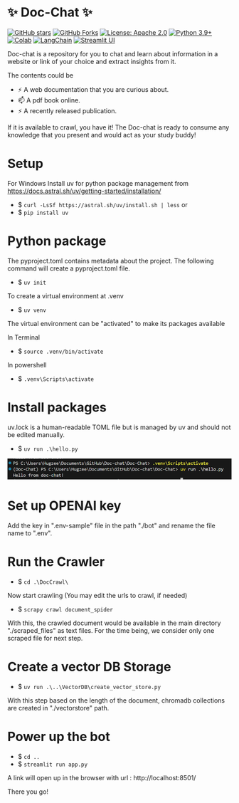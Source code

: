 #                                    ✨  Doc-Chat ✨

[![GitHub stars](https://img.shields.io/github/stars/thatgirlfrommoon/Doc-Chat?style=social)](https://github.com/thatgirlfrommoon/Doc-Chat/stargazers)
[![GitHub Forks](https://img.shields.io/github/forks/thatgirlfrommoon/Doc-Chat?style=social)](https://github.com/thatgirlfrommoon/Doc-Chat/forks)
[![License: Apache 2.0](https://img.shields.io/badge/License-Apache%202.0-yellow.svg)](https://opensource.org/license/apache-2-0)
[![Python 3.9+](https://img.shields.io/badge/python-3.9+-blue.svg)](https://www.python.org/downloads/)
[![Colab](https://colab.research.google.com/assets/colab-badge.svg)](https://colab.research.google.com/drive/1yrS2Kp-kprYWot_sEu7JeWMIRAei_vov?usp=sharing)
[![LangChain](https://img.shields.io/badge/LangChain-Open%20SourceFramework-5e9cff?logo=langchain&logoColor=white)](https://python.langchain.com/docs/introduction/)
[![Streamlit UI](https://static.streamlit.io/badges/streamlit_badge_black_red.svg)](https://streamlit.io/)



Doc-chat is a repository for you to chat and learn about information in a website or link of your choice and extract insights from it.

The contents could be
- ⚡ A web documentation that you are curious about.
- 📫 A pdf book online.
- ⚡ A recently released publication.

If it is available to crawl, you have it! The Doc-chat is ready to consume any knowledge that you present and would act as your study buddy!


# Setup

For Windows 
Install uv for python package management from https://docs.astral.sh/uv/getting-started/installation/
- $ ```curl -LsSf https://astral.sh/uv/install.sh | less```
or 
- $ ```pip install uv```


# Python package
The pyproject.toml contains metadata about the project. The following command will create a pyproject.toml file.
- $ ```uv init```

To create a virtual environment at .venv
- $ ```uv venv```

The virtual environment can be "activated" to make its packages available

In Terminal
- $ ```source .venv/bin/activate```

In powershell
- $ ```.venv\Scripts\activate```

# Install packages
uv.lock is a human-readable TOML file but is managed by uv and should not be edited manually.
- $ ```uv run .\hello.py```

![alt text](./images/image.png)

# Set up OPENAI key
Add the key in ".env-sample" file in the path "./bot" and rename the file name to ".env".

# Run the Crawler
- $ ```cd .\DocCrawl\```

Now start crawling (You may edit the urls to crawl, if needed) 
- $ ```scrapy crawl document_spider```

With this, the crawled document would be available in the main directory "./scraped_files" as text files.
For the time being, we consider only one scraped file for next step.

# Create a vector DB Storage
- $ ```uv run .\..\VectorDB\create_vector_store.py```

With this step based on the length of the document, chromadb collections are created in "./vectorstore" path.


# Power up the bot
- $ ```cd ..```
- $ ```streamlit run app.py```


A link will open up in the browser with url : http://localhost:8501/ 

There you go!
